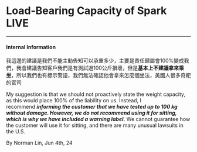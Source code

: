 # Load-Bearing Capacity of Spark LIVE

---
#### Internal Information

我這邊的建議是我們不能主動告知可以承重多少，主要是責任歸屬會100%變成我們，我會建議告知客戶我們是有測試過100公斤損壞，但是**基本上不建議拿來乘坐**，所以我們也有標示警語，我們無法確認他會拿來怎麼個坐法，美國人很多奇耙的官司

My suggestion is that we should not proactively state the weight capacity, as this would place 100% of the liability on us. Instead, I recommend **_informing the customer that we have tested up to 100 kg without damage. However, we do not recommend using it for sitting, which is why we have included a warning label._** We cannot guarantee how the customer will use it for sitting, and there are many unusual lawsuits in the U.S.

By Norman Lin, Jun 4th, 24